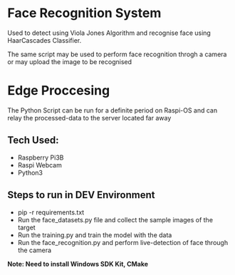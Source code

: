 # Face Recognition System

Used to detect using Viola Jones Algorithm and recognise face using HaarCascades Classifier.

The same script may be used to perform face recognition throgh a camera or may upload the image to be recognised

# Edge Proccesing
The Python Script can be run for a definite period on Raspi-OS and can relay the processed-data to the server located far away

## Tech Used:
- Raspberry Pi3B
- Raspi Webcam
- Python3

## Steps to run in DEV Environment

- pip -r requirements.txt
- Run the face_datasets.py file and collect the sample images of the target
- Run the training.py and train the model with the data
- Run the face_recognition.py and perform live-detection of face through the camera

**Note: Need to install Windows SDK Kit, CMake**